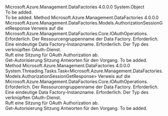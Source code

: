 <Type Name="OAuthOperationsExtensions" FullName="Microsoft.Azure.Management.DataFactories.OAuthOperationsExtensions">
  <TypeSignature Language="C#" Value="public static class OAuthOperationsExtensions" />
  <TypeSignature Language="ILAsm" Value=".class public auto ansi abstract sealed beforefieldinit OAuthOperationsExtensions extends System.Object" />
  <TypeSignature Language="DocId" Value="T:Microsoft.Azure.Management.DataFactories.OAuthOperationsExtensions" />
  <TypeSignature Language="VB.NET" Value="Public Module OAuthOperationsExtensions" />
  <TypeSignature Language="F#" Value="type OAuthOperationsExtensions = class" />
  <AssemblyInfo>
    <AssemblyName>Microsoft.Azure.Management.DataFactories</AssemblyName>
    <AssemblyVersion>4.0.0.0</AssemblyVersion>
  </AssemblyInfo>
  <Base>
    <BaseTypeName>System.Object</BaseTypeName>
  </Base>
  <Interfaces />
  <Docs>
    <summary>To be added.</summary>
    <remarks>To be added.</remarks>
  </Docs>
  <Members>
    <Member MemberName="Get">
      <MemberSignature Language="C#" Value="public static Microsoft.Azure.Management.DataFactories.Models.AuthorizationSessionGetResponse Get (this Microsoft.Azure.Management.DataFactories.IOAuthOperations operations, string resourceGroupName, string dataFactoryName, string linkedServiceType);" />
      <MemberSignature Language="ILAsm" Value=".method public static hidebysig class Microsoft.Azure.Management.DataFactories.Models.AuthorizationSessionGetResponse Get(class Microsoft.Azure.Management.DataFactories.IOAuthOperations operations, string resourceGroupName, string dataFactoryName, string linkedServiceType) cil managed" />
      <MemberSignature Language="DocId" Value="M:Microsoft.Azure.Management.DataFactories.OAuthOperationsExtensions.Get(Microsoft.Azure.Management.DataFactories.IOAuthOperations,System.String,System.String,System.String)" />
      <MemberSignature Language="VB.NET" Value="&lt;Extension()&gt;&#xA;Public Function Get (operations As IOAuthOperations, resourceGroupName As String, dataFactoryName As String, linkedServiceType As String) As AuthorizationSessionGetResponse" />
      <MemberSignature Language="F#" Value="static member Get : Microsoft.Azure.Management.DataFactories.IOAuthOperations * string * string * string -&gt; Microsoft.Azure.Management.DataFactories.Models.AuthorizationSessionGetResponse" Usage="Microsoft.Azure.Management.DataFactories.OAuthOperationsExtensions.Get (operations, resourceGroupName, dataFactoryName, linkedServiceType)" />
      <MemberType>Method</MemberType>
      <AssemblyInfo>
        <AssemblyName>Microsoft.Azure.Management.DataFactories</AssemblyName>
        <AssemblyVersion>4.0.0.0</AssemblyVersion>
      </AssemblyInfo>
      <ReturnValue>
        <ReturnType>Microsoft.Azure.Management.DataFactories.Models.AuthorizationSessionGetResponse</ReturnType>
      </ReturnValue>
      <Parameters>
        <Parameter Name="operations" Type="Microsoft.Azure.Management.DataFactories.IOAuthOperations" RefType="this" />
        <Parameter Name="resourceGroupName" Type="System.String" />
        <Parameter Name="dataFactoryName" Type="System.String" />
        <Parameter Name="linkedServiceType" Type="System.String" />
      </Parameters>
      <Docs>
        <param name="operations">
            Verweis auf die Microsoft.Azure.Management.DataFactories.Core.IOAuthOperations.
            </param>
        <param name="resourceGroupName">
            Erforderlich. Der Ressourcengruppenname der Data Factory.
            </param>
        <param name="dataFactoryName">
            Erforderlich. Eine eindeutige Data Factory-Instanzname.
            </param>
        <param name="linkedServiceType">
            Erforderlich. Der Typ des verknüpften OAuth-Dienst.
            </param>
        <summary>
            Ruft eine Sitzung für OAuth Authorization ab.
            </summary>
        <returns>
            Get-Autorisierung Sitzung Antworten für den Vorgang.
            </returns>
        <remarks>To be added.</remarks>
      </Docs>
    </Member>
    <Member MemberName="GetAsync">
      <MemberSignature Language="C#" Value="public static System.Threading.Tasks.Task&lt;Microsoft.Azure.Management.DataFactories.Models.AuthorizationSessionGetResponse&gt; GetAsync (this Microsoft.Azure.Management.DataFactories.IOAuthOperations operations, string resourceGroupName, string dataFactoryName, string linkedServiceType);" />
      <MemberSignature Language="ILAsm" Value=".method public static hidebysig class System.Threading.Tasks.Task`1&lt;class Microsoft.Azure.Management.DataFactories.Models.AuthorizationSessionGetResponse&gt; GetAsync(class Microsoft.Azure.Management.DataFactories.IOAuthOperations operations, string resourceGroupName, string dataFactoryName, string linkedServiceType) cil managed" />
      <MemberSignature Language="DocId" Value="M:Microsoft.Azure.Management.DataFactories.OAuthOperationsExtensions.GetAsync(Microsoft.Azure.Management.DataFactories.IOAuthOperations,System.String,System.String,System.String)" />
      <MemberSignature Language="VB.NET" Value="&lt;Extension()&gt;&#xA;Public Function GetAsync (operations As IOAuthOperations, resourceGroupName As String, dataFactoryName As String, linkedServiceType As String) As Task(Of AuthorizationSessionGetResponse)" />
      <MemberSignature Language="F#" Value="static member GetAsync : Microsoft.Azure.Management.DataFactories.IOAuthOperations * string * string * string -&gt; System.Threading.Tasks.Task&lt;Microsoft.Azure.Management.DataFactories.Models.AuthorizationSessionGetResponse&gt;" Usage="Microsoft.Azure.Management.DataFactories.OAuthOperationsExtensions.GetAsync (operations, resourceGroupName, dataFactoryName, linkedServiceType)" />
      <MemberType>Method</MemberType>
      <AssemblyInfo>
        <AssemblyName>Microsoft.Azure.Management.DataFactories</AssemblyName>
        <AssemblyVersion>4.0.0.0</AssemblyVersion>
      </AssemblyInfo>
      <ReturnValue>
        <ReturnType>System.Threading.Tasks.Task&lt;Microsoft.Azure.Management.DataFactories.Models.AuthorizationSessionGetResponse&gt;</ReturnType>
      </ReturnValue>
      <Parameters>
        <Parameter Name="operations" Type="Microsoft.Azure.Management.DataFactories.IOAuthOperations" RefType="this" />
        <Parameter Name="resourceGroupName" Type="System.String" />
        <Parameter Name="dataFactoryName" Type="System.String" />
        <Parameter Name="linkedServiceType" Type="System.String" />
      </Parameters>
      <Docs>
        <param name="operations">
            Verweis auf die Microsoft.Azure.Management.DataFactories.Core.IOAuthOperations.
            </param>
        <param name="resourceGroupName">
            Erforderlich. Der Ressourcengruppenname der Data Factory.
            </param>
        <param name="dataFactoryName">
            Erforderlich. Eine eindeutige Data Factory-Instanzname.
            </param>
        <param name="linkedServiceType">
            Erforderlich. Der Typ des verknüpften OAuth-Dienst.
            </param>
        <summary>
            Ruft eine Sitzung für OAuth Authorization ab.
            </summary>
        <returns>
            Get-Autorisierung Sitzung Antworten für den Vorgang.
            </returns>
        <remarks>To be added.</remarks>
      </Docs>
    </Member>
  </Members>
</Type>